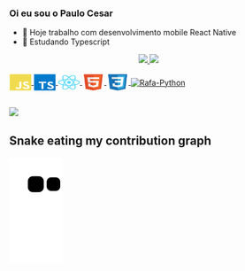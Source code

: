 ### Oi eu sou o Paulo Cesar

- 🔭 Hoje trabalho com desenvolvimento mobile React Native
- 🌱 Estudando Typescript
<div align="center">
  <a href="https://github.com/pauloccesar">
  <img height="160em" src="https://github-readme-stats.vercel.app/api?username=pauloccesar&show_icons=true&theme=dark&include_all_commits=false&count_private=false"/>
  <img height="160em" src="https://github-readme-stats.vercel.app/api/top-langs/?username=pauloccesar&layout=compact&langs_count=7&theme=dark"/>
</div>
<div style="display: inline_block"><br>
  <img align="center" alt="Rafa-Js" height="30" width="40" src="https://raw.githubusercontent.com/devicons/devicon/master/icons/javascript/javascript-plain.svg">
  <img align="center" alt="Rafa-Ts" height="30" width="40" src="https://raw.githubusercontent.com/devicons/devicon/master/icons/typescript/typescript-plain.svg">
  <img align="center" alt="Rafa-React" height="30" width="40" src="https://raw.githubusercontent.com/devicons/devicon/master/icons/react/react-original.svg">
  <img align="center" alt="Rafa-HTML" height="30" width="40" src="https://raw.githubusercontent.com/devicons/devicon/master/icons/html5/html5-original.svg">
  <img align="center" alt="Rafa-CSS" height="30" width="40" src="https://raw.githubusercontent.com/devicons/devicon/master/icons/css3/css3-original.svg">
  <img align="center" alt="Rafa-Python" height="30" width="40"  src="https://cdn.jsdelivr.net/gh/devicons/devicon/icons/flutter/flutter-original.svg" />
</div>
  
##
  
<div> 
<a href="https://www.linkedin.com/in/paulo-cesar-01bbb814b/" target="_blank"><img src="https://img.shields.io/badge/-LinkedIn-%230077B5?style=for-the-badge&logo=linkedin&logoColor=white" target="_blank"></a> 
  
## Snake eating my contribution graph

 ![snake gif](https://github.com/pauloccesar/pauloccesar/blob/output/github-contribution-grid-snake.svg)
 
</div>
